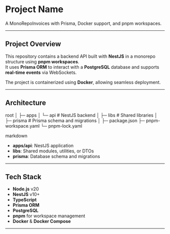 # Project Name

A MonoRepoInvoices with Prisma, Docker support, and pnpm workspaces.

---

## Project Overview

This repository contains a backend API built with **NestJS** in a monorepo structure using **pnpm workspaces**.  
It uses **Prisma ORM** to interact with a **PostgreSQL** database and supports **real-time events** via WebSockets.

The project is containerized using **Docker**, allowing seamless deployment.

---

## Architecture

root
│
├─ apps
│ └─ api # NestJS backend
│
├─ libs # Shared libraries
│
├─ prisma # Prisma schema and migrations
│
├─ package.json
├─ pnpm-workspace.yaml
└─ pnpm-lock.yaml

markdown


- **apps/api**: NestJS application  
- **libs**: Shared modules, utilities, or DTOs  
- **prisma**: Database schema and migrations  

---

## Tech Stack

- **Node.js** v20  
- **NestJS** v10+  
- **TypeScript**  
- **Prisma ORM**  
- **PostgreSQL**  
- **pnpm** for workspace management  
- **Docker** & **Docker Compose**  

---
